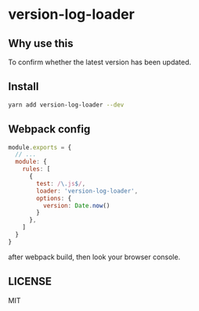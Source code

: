 # version-log-loader

## Why use this
To confirm whether the latest version has been updated.

## Install

```bash
yarn add version-log-loader --dev
```

## Webpack config

```js
module.exports = {
  // ...
  module: {
    rules: [
      {
        test: /\.js$/,
        loader: 'version-log-loader',
        options: {
          version: Date.now()
        }
      },
    ]
  }
}
```
after webpack build, then look your browser console.

## LICENSE

MIT